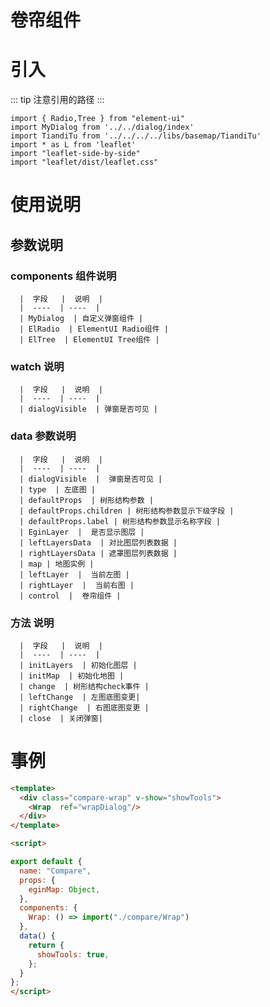# 卷帘组件

# 引入

::: tip
  注意引用的路径
:::

```
import { Radio,Tree } from "element-ui"
import MyDialog from '../../dialog/index'
import TiandiTu from '../../../../libs/basemap/TiandiTu'
import * as L from 'leaflet'
import "leaflet-side-by-side"
import "leaflet/dist/leaflet.css"

```

# 使用说明

## 参数说明
  ### components 组件说明
    
      |  字段   |  说明  |
      |  ----  | ----  |
      | MyDialog  | 自定义弹窗组件 |
      | ElRadio  | ElementUI Radio组件 |
      | ElTree  | ElementUI Tree组件 |


  ### watch 说明
    
      |  字段   |  说明  |
      |  ----  | ----  |
      | dialogVisible  | 弹窗是否可见 |


  ### data 参数说明
    
      |  字段   |  说明  |
      |  ----  | ----  |
      | dialogVisible  |  弹窗是否可见 |
      | type  | 左底图 |
      | defaultProps  | 树形结构参数 |
      | defaultProps.children | 树形结构参数显示下级字段 |
      | defaultProps.label | 树形结构参数显示名称字段 |
      | EginLayer  |  是否显示图层 |
      | leftLayersData  | 对比图层列表数据 |
      | rightLayersData | 遮罩图层列表数据 |
      | map | 地图实例 |
      | leftLayer  |  当前左图 |
      | rightLayer  |  当前右图 |
      | control  |  卷帘组件 |

  ### 方法 说明

      |  字段   |  说明  |
      |  ----  | ----  |
      | initLayers  | 初始化图层 |
      | initMap  | 初始化地图 |
      | change  | 树形结构check事件 |
      | leftChange  | 左图底图变更|
      | rightChange  | 右图底图变更 |
      | close  | 关闭弹窗|

# 事例

```html
<template>
  <div class="compare-wrap" v-show="showTools">
    <Wrap  ref="wrapDialog"/>
  </div>
</template>

<script>

export default {
  name: "Compare",
  props: {
    eginMap: Object,
  },
  components: {
    Wrap: () => import("./compare/Wrap")
  },
  data() {
    return {
      showTools: true,
    };
  }
};
</script>

```